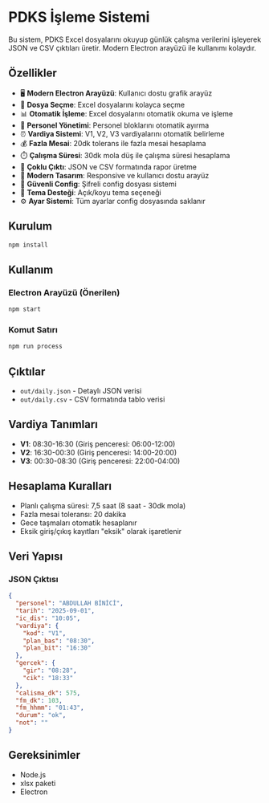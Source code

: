 # PDKS İşleme Sistemi

Bu sistem, PDKS Excel dosyalarını okuyup günlük çalışma verilerini işleyerek JSON ve CSV çıktıları üretir. Modern Electron arayüzü ile kullanımı kolaydır.

## Özellikler

- 🖥️ **Modern Electron Arayüzü**: Kullanıcı dostu grafik arayüz
- 📁 **Dosya Seçme**: Excel dosyalarını kolayca seçme
- 📊 **Otomatik İşleme**: Excel dosyalarını otomatik okuma ve işleme
- 👥 **Personel Yönetimi**: Personel bloklarını otomatik ayırma
- ⏰ **Vardiya Sistemi**: V1, V2, V3 vardiyalarını otomatik belirleme
- 💰 **Fazla Mesai**: 20dk tolerans ile fazla mesai hesaplama
- ⏱️ **Çalışma Süresi**: 30dk mola düş ile çalışma süresi hesaplama
- 📄 **Çoklu Çıktı**: JSON ve CSV formatında rapor üretme
- 🎨 **Modern Tasarım**: Responsive ve kullanıcı dostu arayüz
- 🔐 **Güvenli Config**: Şifreli config dosyası sistemi
- 🌙 **Tema Desteği**: Açık/koyu tema seçeneği
- ⚙️ **Ayar Sistemi**: Tüm ayarlar config dosyasında saklanır

## Kurulum

```bash
npm install
```

## Kullanım

### Electron Arayüzü (Önerilen)
```bash
npm start
```

### Komut Satırı
```bash
npm run process
```

## Çıktılar

- `out/daily.json` - Detaylı JSON verisi
- `out/daily.csv` - CSV formatında tablo verisi

## Vardiya Tanımları

- **V1**: 08:30-16:30 (Giriş penceresi: 06:00-12:00)
- **V2**: 16:30-00:30 (Giriş penceresi: 14:00-20:00)
- **V3**: 00:30-08:30 (Giriş penceresi: 22:00-04:00)

## Hesaplama Kuralları

- Planlı çalışma süresi: 7,5 saat (8 saat - 30dk mola)
- Fazla mesai toleransı: 20 dakika
- Gece taşmaları otomatik hesaplanır
- Eksik giriş/çıkış kayıtları "eksik" olarak işaretlenir

## Veri Yapısı

### JSON Çıktısı
```json
{
  "personel": "ABDULLAH BİNİCİ",
  "tarih": "2025-09-01",
  "ic_dis": "10:05",
  "vardiya": {
    "kod": "V1",
    "plan_bas": "08:30",
    "plan_bit": "16:30"
  },
  "gercek": {
    "gir": "08:28",
    "cik": "18:33"
  },
  "calisma_dk": 575,
  "fm_dk": 103,
  "fm_hhmm": "01:43",
  "durum": "ok",
  "not": ""
}
```

## Gereksinimler

- Node.js
- xlsx paketi
- Electron
